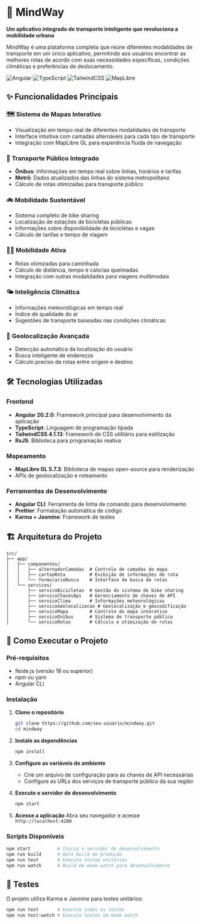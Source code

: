 # 🚀 MindWay

**Um aplicativo integrado de transporte inteligente que revoluciona a mobilidade urbana**

MindWay é uma plataforma completa que reúne diferentes modalidades de transporte em um único aplicativo, permitindo aos usuários encontrar as melhores rotas de acordo com suas necessidades específicas, condições climáticas e preferências de deslocamento.

![Angular](https://img.shields.io/badge/angular-%23DD0031.svg?style=for-the-badge&logo=angular&logoColor=white)
![TypeScript](https://img.shields.io/badge/typescript-%23007ACC.svg?style=for-the-badge&logo=typescript&logoColor=white)
![TailwindCSS](https://img.shields.io/badge/tailwindcss-%2338B2AC.svg?style=for-the-badge&logo=tailwind-css&logoColor=white)
![MapLibre](https://img.shields.io/badge/MapLibre-396CB2?style=for-the-badge&logo=maplibre&logoColor=white)

## ✨ Funcionalidades Principais

### 🗺️ **Sistema de Mapas Interativo**
- Visualização em tempo real de diferentes modalidades de transporte
- Interface intuitiva com camadas alternáveis para cada tipo de transporte
- Integração com MapLibre GL para experiência fluida de navegação

### 🚌 **Transporte Público Integrado**
- **Ônibus**: Informações em tempo real sobre linhas, horários e tarifas
- **Metrô**: Dados atualizados das linhas do sistema metropolitano
- Cálculo de rotas otimizadas para transporte público

### 🚲 **Mobilidade Sustentável**
- Sistema completo de bike sharing
- Localização de estações de bicicletas públicas
- Informações sobre disponibilidade de bicicletas e vagas
- Cálculo de tarifas e tempo de viagem

### 🚶‍♀️ **Mobilidade Ativa**
- Rotas otimizadas para caminhada
- Cálculo de distância, tempo e calorias queimadas
- Integração com outras modalidades para viagens multimodais

### 🌤️ **Inteligência Climática**
- Informações meteorológicas em tempo real
- Índice de qualidade do ar
- Sugestões de transporte baseadas nas condições climáticas

### 🧭 **Geolocalização Avançada**
- Detecção automática da localização do usuário
- Busca inteligente de endereços
- Cálculo preciso de rotas entre origem e destino

## 🛠️ Tecnologias Utilizadas

### Frontend
- **Angular 20.2.0**: Framework principal para desenvolvimento da aplicação
- **TypeScript**: Linguagem de programação tipada
- **TailwindCSS 4.1.13**: Framework de CSS utilitário para estilização
- **RxJS**: Biblioteca para programação reativa

### Mapeamento
- **MapLibre GL 5.7.3**: Biblioteca de mapas open-source para renderização
- APIs de geolocalização e roteamento

### Ferramentas de Desenvolvimento
- **Angular CLI**: Ferramenta de linha de comando para desenvolvimento
- **Prettier**: Formatação automática de código
- **Karma + Jasmine**: Framework de testes

## 🏗️ Arquitetura do Projeto

```
src/
├── app/
│   ├── componentes/           
│   │   ├── alternadorCamadas  # Controle de camadas do mapa
│   │   ├── cartaoRota         # Exibição de informações de rota
│   │   └── formularioBusca    # Interface de busca de rotas
│   └── servicos/             
│       ├── servicoBicicletas  # Gestão do sistema de bike sharing
│       ├── servicoChavesApi   # Gerenciamento de chaves de API
│       ├── servicoClima       # Informações meteorológicas
│       ├── servicoGeolocalizacao # Geolocalização e geocodificação
│       ├── servicoMapa        # Controle do mapa interativo
│       ├── servicoOnibus      # Sistema de transporte público
│       └── servicoRotas       # Cálculo e otimização de rotas
```

## 🚀 Como Executar o Projeto

### Pré-requisitos
- Node.js (versão 18 ou superior)
- npm ou yarn
- Angular CLI

### Instalação

1. **Clone o repositório**
   ```bash
   git clone https://github.com/seu-usuario/mindway.git
   cd mindway
   ```

2. **Instale as dependências**
   ```bash
   npm install
   ```

3. **Configure as variáveis de ambiente**
   - Crie um arquivo de configuração para as chaves de API necessárias
   - Configure as URLs dos serviços de transporte público da sua região

4. **Execute o servidor de desenvolvimento**
   ```bash
   npm start
   ```

5. **Acesse a aplicação**
   Abra seu navegador e acesse `http://localhost:4200`

### Scripts Disponíveis

```bash
npm start          # Inicia o servidor de desenvolvimento
npm run build      # Gera build de produção
npm run test       # Executa testes unitários
npm run watch      # Build em modo watch para desenvolvimento
```

## 🧪 Testes

O projeto utiliza Karma e Jasmine para testes unitários:

```bash
npm run test       # Executa todos os testes
npm run test:watch # Executa testes em modo watch
```